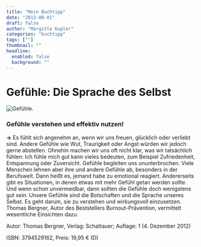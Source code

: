 ```yaml
---
title: "Mein Buchtipp"
date: "2013-08-01"
draft: false
author: "Margitta Kupler"
categories: "buchtipp"
tags: [""]
thumbnail: ""
headline:
  enabled: false
  background: ""
---
```


# Gefühle: Die Sprache des Selbst

![Gefühle.](https://www.medienservice-medizin.de/out/pictures/generated/product/1/353_221_100/790517-gefuehle.jpg)

### Gefühle verstehen und effektiv nutzen!  
**→** Es fühlt sich angenehm an, wenn wir uns freuen, glücklich oder verliebt sind.
Andere Gefühle wie Wut, Traurigkeit oder Angst würden wir jedoch gerne
abstellen. Ohnehin machen wir uns oft nicht klar, was wir tatsächlich fühlen:
Ich fühle mich gut kann vieles bedeuten, zum Beispiel Zufriedenheit,
Entspannung oder Zuversicht. Gefühle begleiten uns ununterbrochen. Viele
Menschen lehnen aber ihre und andere Gefühle ab, besonders in der Berufswelt.
Dann heißt es, jemand habe zu emotional reagiert. Andererseits gibt es
Situationen, in denen etwas mit mehr Gefühl getan werden sollte. Und wenn
schon unvermeidbar, dann sollten die Gefühle doch wenigstens gut sein. Unsere
Gefühle sind die Botschaften und die Sprache unseres Selbst. Es geht darum,
sie zu verstehen und wirkungsvoll einzusetzen. Thomas Bergner, Autor des
Beststellers Burnout-Prävention, vermittelt wesentliche Einsichten dazu.

Autor: Thomas Bergner, Verlag: Schattauer; Auflage: 1 (4. Dezember 2012)

ISBN: 3794529162, Preis: 19,95 € (D)



<!--more-->

